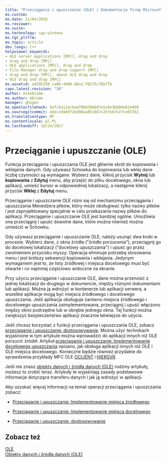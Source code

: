 ```yaml
---
title: "Przeciąganie i upuszczanie (OLE) | Dokumentacja firmy Microsoft"
ms.custom: 
ms.date: 11/04/2016
ms.reviewer: 
ms.suite: 
ms.technology: cpp-windows
ms.tgt_pltfrm: 
ms.topic: article
dev_langs: C++
helpviewer_keywords:
- OLE server applications [MFC], drag and drop
- drag and drop [MFC]
- OLE applications [MFC], drag and drop
- File Manager drag and drop support [MFC]
- drag and drop [MFC], about OLE drag and drop
- OLE drag and drop [MFC]
ms.assetid: a4595350-ca06-4400-88a1-f0175c76b77b
caps.latest.revision: "10"
author: mikeblome
ms.author: mblome
manager: ghogen
ms.openlocfilehash: 5efc5a12acbad786039b687e5a9e3bb00e62e090
ms.sourcegitcommit: ebec1d449f2bd98aa851667c2bfeb7e27ce657b2
ms.translationtype: MT
ms.contentlocale: pl-PL
ms.lasthandoff: 10/24/2017
---
```

# <a name="drag-and-drop-ole"></a>Przeciąganie i upuszczanie (OLE)
Funkcja przeciągania i upuszczania OLE jest głównie skrót do kopiowania i wklejania danych. Gdy używasz Schowka do kopiowania lub wklej dane liczbę czynności są wymagane. Wybierz dane, kliknij przycisk **Wytnij** lub **kopiowania** z **Edytuj** menu, aby przejść do pliku docelowego, okna lub aplikacji, umieść kursor w odpowiedniej lokalizacji, a następnie kliknij przycisk **Wklej** z **Edytuj** menu.  
  
 Przeciąganie i upuszczanie OLE różni się od mechanizmu przeciągania i upuszczania Menedżera plików, który może obsługiwać tylko nazwy plików i jest zaprojektowany specjalnie w celu przekazania nazwy plików do aplikacji. Przeciąganie i upuszczanie OLE jest bardziej ogólne. Umożliwia ona przeciągnij i upuść dowolne dane, które można również można umieścić w Schowku.  
  
 Gdy używasz przeciąganie i upuszczanie OLE, należy usunąć dwa kroki w procesie. Wybierz dane, z okna źródła ("źródło porzucenia"), przeciągnij go do docelowej lokalizacji ("docelowy upuszczania") i upuść go przez zwolnieniem przycisku myszy. Operacja eliminuje potrzebę stosowania menu i jest krótszy sekwencji kopiowania i wklejania. Jedynym wymaganiem jest to, że listy źródłowej i miejsca docelowego musi być otwarte i co najmniej częściowo widoczne na ekranie.  
  
 Przy użyciu przeciąganie i upuszczanie OLE, dane można przenosić z jednej lokalizacji do drugiego w dokumencie, między różnymi dokumentami lub aplikacji. Można ją wdrożyć w kontenerze lub aplikacji serwera, a wszelkie aplikacje mogą być miejsca źródłowego i docelowego upuszczania. Jeśli aplikacja obsługuje zarówno miejsca źródłowego i docelowego upuszczania zaimplementowana, przeciągnij i upuść włączono między okno podrzędne lub w obrębie jednego okna. Tej funkcji można zwiększyć bezpieczeństwo aplikacji znacznie łatwiejsze do użycia.  
  
 Jeśli chcesz korzystać z funkcji przeciągania i upuszczania OLE, zobacz [przeciąganie i upuszczanie: dostosowywanie](../mfc/drag-and-drop-customizing.md). Można użyć technikach wyjaśnione w tym artykule można wprowadzić do aplikacji innych niż OLE porzucić źródeł. Artykuł [przeciąganie i upuszczanie: Implementowanie docelowego upuszczania](../mfc/drag-and-drop-implementing-a-drop-target.md) opisano, jak obsługa aplikacji innych niż OLE i OLE miejsca docelowego. Konieczne będzie również przydatne do sprawdzenia przykłady MFC OLE [OCLIENT](../visual-cpp-samples.md) i [HIERSVR](../visual-cpp-samples.md).  
  
 Jeśli nie znasz [obiekty danych i źródła danych (OLE)](../mfc/data-objects-and-data-sources-ole.md) rodziny artykuły, możesz to zrobić teraz. Artykuły te wyjaśniają zasady podstawowe informacje dotyczące transferu danych i jak ją wdrożyć w aplikacji.  
  
 Aby uzyskać więcej informacji na temat operacji przeciągania i upuszczania zobacz:  
  
-   [Przeciąganie i upuszczanie: Implementowanie miejsca źródłowego](../mfc/drag-and-drop-implementing-a-drop-source.md)  
  
-   [Przeciąganie i upuszczanie: Implementowanie miejsca docelowego](../mfc/drag-and-drop-implementing-a-drop-target.md)  
  
-   [Przeciąganie i upuszczanie: dostosowywanie](../mfc/drag-and-drop-customizing.md)  
  
## <a name="see-also"></a>Zobacz też  
 [OLE](../mfc/ole-in-mfc.md)   
 [Obiekty danych i źródła danych (OLE)](../mfc/data-objects-and-data-sources-ole.md)

